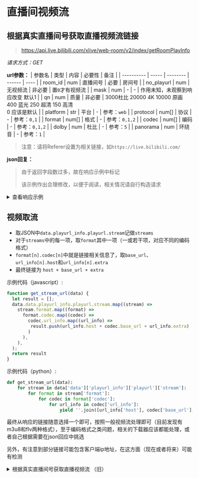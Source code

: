# 直播间视频流

## 根据真实直播间号获取直播视频流链接

> https://api.live.bilibili.com/xlive/web-room/v2/index/getRoomPlayInfo

_请求方式：GET_

**url参数：**
| 参数名     | 类型  | 内容     | 必要性 | 备注 |
| ---------- | ----- | -------- | ------ | ---- |
| room_id    | num   | 直播间号 | 必要   | 房间号 |
| no_playurl | num   | 无视频流 | 非必要 | 置`0`才有视频流 |
| mask       | num   | -        | -      | 作用未知，未观察到响应改变 默认1 |
| qn         | num   | 质量     | 非必要 | 3000杜比 20000 4K 10000 原画 <br /> 400 蓝光 250 超清 150 高清 <br /> 0 应该是默认 |
| platform   | str   | 平台     | -      | 参考：`web` |
| protocol   | num[] | 协议     | -      | 参考：`0,1` |
| format     | num[] | 格式     | -      | 参考：`0,1,2`  |
| codec      | num[] | 编码     | -      | 参考：`0,1,2`  |
| dolby      | num   | 杜比     | -      | 参考：`5`  |
| panorama   | num   | 环绕音   | -      | 参考：`1`  |

> 注意：请将Referer设置为相关链接，如`https://live.bilibili.com/`

**json回复：**

> 由于返回字段数过多，故在响应示例中标记
>
> 该示例作出合理修改，以便于阅读，相关情况请自行构造请求

<details>
<summary>查看响应示例</summary>

请求：
```bash
curl -G 'https://api.live.bilibili.com/xlive/web-room/v2/index/getRoomPlayInfo' \
  --data-urlencode 'room_id=123456789' \  # 请自行替换对应房间号
  --data-urlencode 'qn=0' \
  --data-urlencode 'platform=web'\
  --data-urlencode 'protocol=0,1' \
  --data-urlencode 'format=0,1,2' \
  --data-urlencode 'codec=0,1,2' \
  --data-urlencode 'dolby=5' \
  --data-urlencode 'panorama=1' \
  --header 'Referer: https://live.bilibili.com' \
  --header 'accept: application/json'
```

响应：
```json
{
  "code": 0,        // 标记是否成功
  "message": "0",   // 错误信息（如果有），人类可读
  "ttl": 1,         
  "data": {         // 主体部分，如果请求错误则为 `null`
    "room_id": 132465798,       // 同请求参数同名
    "short_id": 0,              // 房间短id
    "uid": 132465798,           // 主播用户id （就是主页链接那个https://space.bilibili.com/<uid>）
    "is_hidden": false,         // 是否隐藏
    "is_locked": false,         // 是否锁定
    "is_portrait": false,       
    "live_status": 1,           // 直播状态：1为开播，0为下播
    "hidden_till": 0,           // 隐藏直到（目前未找到相关样本）
    "lock_till": 0,             // 同上，锁定直到
    "encrypted": false,         
    "pwd_verified": true,       
    "live_time": 1722697729,
    "room_shield": 0,
    "all_special_types": [],
    "playurl_info": {           // 播放链接
      "conf_json": "{\"cdn_rate\":10000,\"report_interval_sec\":150}",
      "playurl": {              // 播放链接
        "cid": 32497242,
        "g_qn_desc": [          // 清晰度描述（推测用于UI展示）
          {
            "qn": 30000,
            "desc": "杜比",
            "hdr_desc": "",
            "attr_desc": null
          },
          {
            "qn": 20000,
            "desc": "4K",
            "hdr_desc": "",
            "attr_desc": null
          },
          {
            "qn": 10000,
            "desc": "原画",
            "hdr_desc": "",
            "attr_desc": null
          },
          {
            "qn": 400,
            "desc": "蓝光",
            "hdr_desc": "",
            "attr_desc": null
          }
          // ...
        ],
        "stream": [   // 直播流信息
          {
            "protocol_name": "http_stream",         // 协议信息
            "format": [
              {
                "format_name": "flv",               // 格式信息
                "codec": [
                  {
                    "codec_name": "avc",            // 编码格式
                    "current_qn": 10000,            // 当前质量
                    "accept_qn": [                  // 应许质量
                      10000
                    ],
                    "base_url": "/live-bvc/123465789/live_123_456.flv?",    // 详细见下取流部分
                    "url_info": [
                      {
                        "host": "https://cn-cq-cm-01-30.bilivideo.com",     // 详细见下取流部分
                        "extra": "expires=172270...rc=puv3",                // 详细见下取流部分
                        "stream_ttl": 0
                      }
                    ],
                    "hdr_qn": null,
                    "dolby_type": 0,
                    "attr_name": ""
                  }
                ],
                "master_url": ""
              }
            ]
          }
          // 其他部分类似，省略
        ],
        "p2p_data": {                     // p2p 相关数据
          "p2p": true,
          "p2p_type": 1,
          "m_p2p": false,
          "m_servers": null
        },
        "dolby_qn": null
      }
    },
    "official_type": 0,
    "official_room_id": 0,
    "risk_with_delay": 0
  }
}
```
</details>

## 视频取流

- 取JSON中`data.playurl_info.playurl.stream`记做`streams`
- 对于`streams`中的每一项，取`format`其中一项（一或若干项，对应不同的编码格式）
- `format[n].codec[n]`中就是链接相关信息了，取`base_url`、`url_info[n].host`和`url_info[n].extra`
- 最终链接为 `host + base_url + extra`

示例代码（javascript）:
```javascript
function get_stream_url(data) {
  let result = [];
  data.data.playurl_info.playurl.stream.map((stream) =>
    stream.format.map((format) =>
      format.codec.map((codec) => 
        codec.url_info.map((url_info) =>
         result.push(url_info.host + codec.base_url + url_info.extra)
        )
      ),
    ),
  );
  return result
}
```

示例代码（python）:
```python
def get_stream_url(data):
    for stream in data['data']['playurl_info']['playurl']['stream']:
        for format in stream['format']:
            for codec in format['codec']:
                for url_info in codec['url_info']:
                    yield ''.join([url_info['host'], codec['base_url'], url_info['extra']])
```
最终从响应的链接随意选择一个即可，按照一般视频流处理即可（目前发现有m3u8和flv两种格式），至于编码格式之类问题，相关的下载器应该都能处理，或者自己根据需要在json回应中挑选

另外，有注意到部分链接可能包含客户端ip地址，在这方面（现在或者将来）可能有检测


<details>
<summary>
根据真实直播间号获取直播视频流 （旧）
</summary>

> https://api.live.bilibili.com/room/v1/Room/playUrl

_请求方式：GET_

**url参数：**

| 参数名   | 类型 | 内容             | 必要性 | 备注                                                                                                                 |
| -------- | ---- | ---------------- | ------ | -------------------------------------------------------------------------------------------------------------------- |
| cid      | num  | 目标真实直播间号 | 必要   | 直播间的`room_id`（非短号）                                                                                          |
| platform | str  | 直播流格式       | 非必要 | h5：hls方式<br />web：http-flv方式<br />默认为http-flv方式                                                           |
| quality  | num  | 画质             | 非必要 | `qn`与`quality`任选其一<br />2：流畅<br />3：高清<br />4：原画                                                       |
| qn       | str  | 画质             | 非必要 | `qn`与`quality`任选其一<br />80：流畅<br />150：高清<br />400：蓝光<br />10000：原画<br />20000：4K<br />30000：杜比 |

**json回复：**

根对象：

| 字段    | 类型 | 内容     | 备注                                                      |
| ------- | ---- | -------- | --------------------------------------------------------- |
| code    | num  | 返回值   | 0：成功<br />-400：参数错误<br />19002003：房间信息不存在 |
| message | str  | 错误信息 | 默认为0                                                   |
| ttl     | str  | 1        |                                                           |
| data    | obj  | 信息本体 |                                                           |

`data`对象：

| 字段                | 类型  | 内容                  | 备注 |
| ------------------- | ----- | --------------------- | ---- |
| current_quality     | num   | 当前画质代码`qn`      |      |
| accept_quality      | array | 可选画质数参数        |      |
| current_qn          | num   | 当前画质代码`quality` |      |
| quality_description | array | 可选画质参数`quality` |      |
| durl                | array | 直播流url组           |      |

`accept_quality`数组：

| 项  | 类型 | 内容              | 备注 |
| --- | ---- | ----------------- | ---- |
| 0   | str  | `qn`画质代码1     |      |
| n   | str  | `qn`画质代码(n+1) |      |
| ……  | str  | ……                | ……   |

`quality_description`数组：

| 项  | 类型 | 内容          | 备注 |
| --- | ---- | ------------- | ---- |
| 0   | obj  | 画质代码1     |      |
| n   | obj  | 画质代码(n+1) |      |
| ……  | obj  | ……            | ……   |

`quality_description`数组中的对象：

| 字段 | 类型 | 内容                 | 备注 |
| ---- | ---- | -------------------- | ---- |
| qn   | num  | 画质代码             |      |
| desc | str  | 该代码对应的画质名称 |      |

`durl`数组：

| 项  | 类型 | 内容        | 备注 |
| --- | ---- | ----------- | ---- |
| 0   | obj  | 主线服务器  |      |
| n   | obj  | 备线n服务器 |      |
| ……  | obj  | ……          | ……   |

`durl`数组中的对象：

| 字段        | 类型 | 内容           | 备注                                |
| ----------- | ---- | -------------- | ----------------------------------- |
| url         | str  | 直播流url      | flv或m3u8格式<br />**注：带有转义** |
| length      | num  | 0              | 作用尚不明确                        |
| order       | num  | 服务器线路序号 |                                     |
| stream_type | num  | 0              | 作用尚不明确                        |
| p2p_type    | num  | 0              | 作用尚不明确                        |

**示例：**

查询直播间`cid=14073662`的直播间信息

```shell
curl -G 'https://api.live.bilibili.com/room/v1/Room/playUrl' \
--data-urlencode 'cid=14073662' \
--data-urlencode 'qn=10000' \
--data-urlencode 'platform=web'
```

<details>
<summary>查看响应示例：</summary>

```json
{
  "code": 0,
  "message": "0",
  "ttl": 1,
  "data": {
    "current_quality": 3,
    "accept_quality": ["4", "3", "2"],
    "current_qn": 3,
    "quality_description": [
      {
        "qn": 4,
        "desc": "原画"
      },
      {
        "qn": 3,
        "desc": "高清"
      },
      {
        "qn": 2,
        "desc": "流畅"
      }
    ],
    "durl": [
      {
        "url": "https://d1--cn-gotcha04.bilivideo.com/live-bvc/601131/live_14073662_bs_3699814_1500.flv?cdn=cn-gotcha04&expires=1602496530&len=0&oi=1939228219&pt=&qn=150&trid=e6540d81a5d04c2ea459c46ebe77472a&sigparams=cdn,expires,len,oi,pt,qn,trid&sign=20e4ac695fbdd1d11d5dac4f93caa783&ptype=0&src=9&sl=1&order=1",
        "length": 0,
        "order": 1,
        "stream_type": 0,
        "p2p_type": 0
      },
      {
        "url": "https://d1--cn-gotcha01.bilivideo.com/live-bvc/757951/live_14073662_bs_3699814_1500.flv?cdn=cn-gotcha01&expires=1602496530&len=0&oi=1939228219&pt=&qn=150&trid=e6540d81a5d04c2ea459c46ebe77472a&sigparams=cdn,expires,len,oi,pt,qn,trid&sign=9deea67bb9e9c1f0fa3886a34aa09473&ptype=0&src=9&sl=1&order=2",
        "length": 0,
        "order": 2,
        "stream_type": 0,
        "p2p_type": 0
      },
      {
        "url": "https://d1--cn-gotcha04.bilivideo.com/live-bvc/982058/live_14073662_bs_3699814_1500.flv?cdn=cn-gotcha04&expires=1602496530&len=0&oi=1939228219&pt=&qn=150&trid=e6540d81a5d04c2ea459c46ebe77472a&sigparams=cdn,expires,len,oi,pt,qn,trid&sign=8753b270960034660184d975d86c0161&ptype=0&src=9&sl=1&order=3",
        "length": 0,
        "order": 3,
        "stream_type": 0,
        "p2p_type": 0
      },
      {
        "url": "https://d1--cn-gotcha04.bilivideo.com/live-bvc/139554/live_14073662_bs_3699814_1500.flv?cdn=cn-gotcha04&expires=1602496530&len=0&oi=1939228219&pt=&qn=150&trid=e6540d81a5d04c2ea459c46ebe77472a&sigparams=cdn,expires,len,oi,pt,qn,trid&sign=cf93474e923c9ba8288c45d954f81045&ptype=0&src=9&sl=1&order=4",
        "length": 0,
        "order": 4,
        "stream_type": 0,
        "p2p_type": 0
      }
    ]
  }
}
```

</details>
</details>
